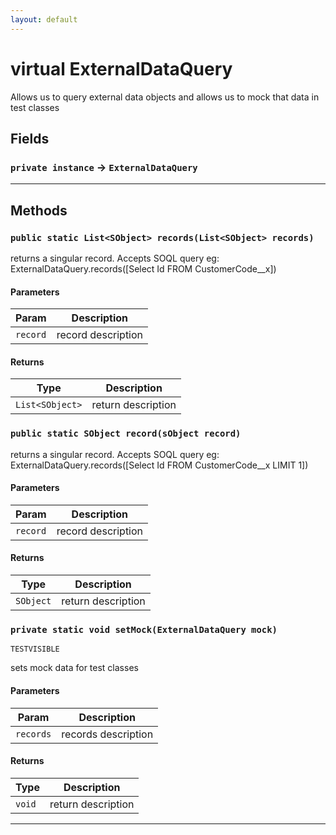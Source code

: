 ```yaml
---
layout: default
---
```

# virtual ExternalDataQuery

Allows us to query external data objects and allows us to mock that data in test classes

## Fields

### `private instance` → `ExternalDataQuery`


---
## Methods
### `public static List<SObject> records(List<SObject> records)`

returns a singular record. Accepts SOQL query eg: ExternalDataQuery.records([Select Id FROM CustomerCode__x])

#### Parameters

|Param|Description|
|---|---|
|`record`|record description|

#### Returns

|Type|Description|
|---|---|
|`List<SObject>`|return description|

### `public static SObject record(sObject record)`

returns a singular record. Accepts SOQL query eg: ExternalDataQuery.records([Select Id FROM CustomerCode__x LIMIT 1])

#### Parameters

|Param|Description|
|---|---|
|`record`|record description|

#### Returns

|Type|Description|
|---|---|
|`SObject`|return description|

### `private static void setMock(ExternalDataQuery mock)`

`TESTVISIBLE`

sets mock data for test classes

#### Parameters

|Param|Description|
|---|---|
|`records`|records description|

#### Returns

|Type|Description|
|---|---|
|`void`|return description|

---
